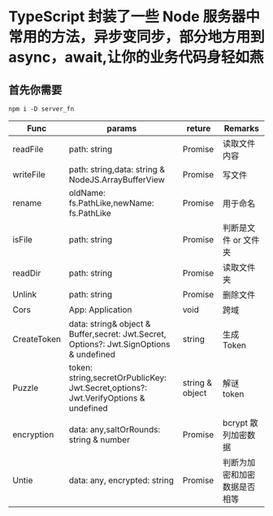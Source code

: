 # TypeScript 封装了一些 Node 服务器中常用的方法，异步变同步，部分地方用到 async，await,让你的业务代码身轻如燕

## 首先你需要

`npm i -D server_fn`

| Func        | params                                                                                  | reture           | Remarks                      |
| ----------- | --------------------------------------------------------------------------------------- | ---------------- | ---------------------------- |
| readFile    | path: string                                                                            | Promise<any>     | 读取文件内容                 |
| writeFile   | path: string,data: string & NodeJS.ArrayBufferView                                      | Promise<any>     | 写文件                       |
| rename      | oldName: fs.PathLike,newName: fs.PathLike                                               | Promise<any>     | 用于命名                     |
| isFile      | path: string                                                                            | Promise<any>     | 判断是文件 or 文件夹         |
| readDir     | path: string                                                                            | Promise<any>     | 读取文件夹                   |
| Unlink      | path: string                                                                            | Promise<any>     | 删除文件                     |
| Cors        | App: Application                                                                        | void             | 跨域                         |
| CreateToken | data: string& object & Buffer,secret: Jwt.Secret, Options?: Jwt.SignOptions & undefined | string           | 生成 Token                   |
| Puzzle      | token: string,secretOrPublicKey: Jwt.Secret,options?: Jwt.VerifyOptions & undefined     | string & object  | 解谜 token                   |
| encryption  | data: any,saltOrRounds: string & number                                                 | Promise<string>  | bcrypt 散列加密数据          |
| Untie       | data: any, encrypted: string                                                            | Promise<Boolean> | 判断为加密和加密数据是否相等 |
